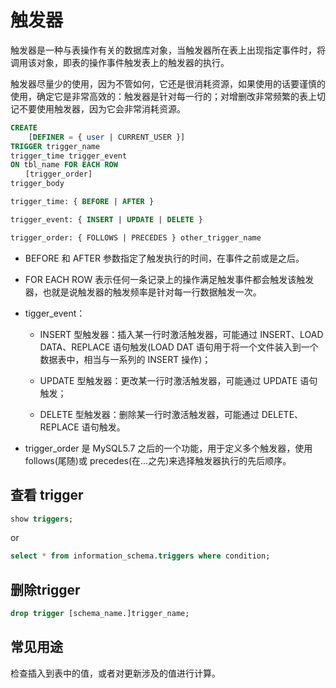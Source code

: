 # 触发器

触发器是一种与表操作有关的数据库对象，当触发器所在表上出现指定事件时，将调用该对象，即表的操作事件触发表上的触发器的执行。

触发器尽量少的使用，因为不管如何，它还是很消耗资源，如果使用的话要谨慎的使用，确定它是非常高效的：触发器是针对每一行的；对增删改非常频繁的表上切记不要使用触发器，因为它会非常消耗资源。

```sql
CREATE
    [DEFINER = { user | CURRENT_USER }]
TRIGGER trigger_name
trigger_time trigger_event
ON tbl_name FOR EACH ROW
　　[trigger_order]
trigger_body

trigger_time: { BEFORE | AFTER }

trigger_event: { INSERT | UPDATE | DELETE }

trigger_order: { FOLLOWS | PRECEDES } other_trigger_name
```

- BEFORE 和 AFTER 参数指定了触发执行的时间，在事件之前或是之后。

- FOR EACH ROW 表示任何一条记录上的操作满足触发事件都会触发该触发器，也就是说触发器的触发频率是针对每一行数据触发一次。

- tigger_event：

  - INSERT 型触发器：插入某一行时激活触发器，可能通过 INSERT、LOAD DATA、REPLACE 语句触发(LOAD DAT 语句用于将一个文件装入到一个数据表中，相当与一系列的 INSERT 操作)；

  - UPDATE 型触发器：更改某一行时激活触发器，可能通过 UPDATE 语句触发；

  - DELETE 型触发器：删除某一行时激活触发器，可能通过 DELETE、REPLACE 语句触发。

- trigger_order 是 MySQL5.7 之后的一个功能，用于定义多个触发器，使用 follows(尾随)或 precedes(在…之先)来选择触发器执行的先后顺序。

## 查看 trigger

```sql
show triggers;
```

or

```sql
select * from information_schema.triggers where condition;
```

## 删除trigger

```sql
drop trigger [schema_name.]trigger_name;
```

## 常见用途

检查插入到表中的值，或者对更新涉及的值进行计算。
